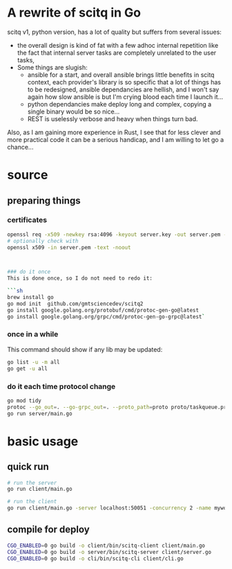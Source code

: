 # A rewrite of scitq in Go

scitq v1, python version, has a lot of quality but suffers from several issues:
- the overall design is kind of fat with a few adhoc internal repetition like the fact that internal server tasks are completely unrelated to the user tasks,
- Some things are slugish: 
  - ansible for a start, and overall ansible brings little benefits in scitq context, each provider's library is so specific that a lot of things has to be redesigned, ansible dependancies are hellish, and I won't say again how slow ansible is but I'm crying blood each time I launch it...
  - python dependancies make deploy long and complex, copying a single binary would be so nice...
  - REST is uselessly verbose and heavy when things turn bad.

Also, as I am gaining more experience in Rust, I see that for less clever and more practical code it can be a serious handicap, and I am willing to let go a chance...

# source

## preparing things

### certificates

```sh
openssl req -x509 -newkey rsa:4096 -keyout server.key -out server.pem -days 3650 -nodes -subj "/CN=localhost"
# optionally check with
openssl x509 -in server.pem -text -noout



### do it once
This is done once, so I do not need to redo it: 

```sh
brew install go
go mod init  github.com/gmtsciencedev/scitq2
go install google.golang.org/protobuf/cmd/protoc-gen-go@latest
go install google.golang.org/grpc/cmd/protoc-gen-go-grpc@latest`
```

### once in a while

This command should show if any lib may be updated:
```sh
go list -u -m all
go get -u all
```

### do it each time protocol change
```sh
go mod tidy
protoc --go_out=. --go-grpc_out=. --proto_path=proto proto/taskqueue.proto
go run server/main.go
```

# basic usage

## quick run

```sh
# run the server
go run client/main.go 

# run the client
go run client/main.go -server localhost:50051 -concurrency 2 -name myworker
```

## compile for deploy

```sh
CGO_ENABLED=0 go build -o client/bin/scitq-client client/main.go
CGO_ENABLED=0 go build -o server/bin/scitq-server client/server.go
CGO_ENABLED=0 go build -o cli/bin/scitq-cli client/cli.go
```